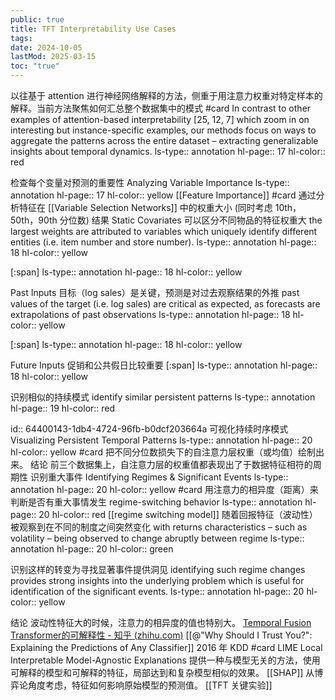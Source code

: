 ```yaml
---
public: true
title: TFT Interpretability Use Cases
tags:
date: 2024-10-05
lastMod: 2025-03-15
toc: "true"
---
```


以往基于 attention 进行神经网络解释的方法，侧重于用注意力权重对特定样本的解释。当前方法聚焦如何汇总整个数据集中的模式  #card
In contrast to other examples of attention-based interpretability [25, 12, 7] which zoom in on interesting but instance-specific examples, our methods focus on ways to aggregate the patterns across the entire dataset – extracting generalizable insights about temporal dynamics.
ls-type:: annotation
hl-page:: 17
hl-color:: red

检查每个变量对预测的重要性 Analyzing Variable Importance
ls-type:: annotation
hl-page:: 17
hl-color:: yellow
 [[Feature Importance]]  #card
通过分析特征在 [[Variable Selection Networks]] 中的权重大小 (同时考虑 10th，50th，90th 分位数)
结果
Static Covariates 可以区分不同物品的特征权重大
the largest weights are attributed to variables which uniquely identify different entities (i.e. item number and store number).
ls-type:: annotation
hl-page:: 18
hl-color:: yellow

[:span]
ls-type:: annotation
hl-page:: 18
hl-color:: yellow

Past Inputs 目标（log sales）是关键，预测是对过去观察结果的外推
past values of the target (i.e. log sales) are critical as expected, as forecasts are extrapolations of past observations
ls-type:: annotation
hl-page:: 18
hl-color:: yellow

[:span]
ls-type:: annotation
hl-page:: 18
hl-color:: yellow

Future Inputs 促销和公共假日比较重要
[:span]
ls-type:: annotation
hl-page:: 18
hl-color:: yellow

识别相似的持续模式 identify similar persistent patterns
ls-type:: annotation
hl-page:: 19
hl-color:: red

id:: 64400143-1db4-4724-96fb-b0dcf203664a
可视化持续时序模式 Visualizing Persistent Temporal Patterns
ls-type:: annotation
hl-page:: 20
hl-color:: yellow
  #card
把不同分位数损失下的自注意力层权重（或均值）绘制出来。
结论
前三个数据集上，自注意力层的权重值都表现出了于数据特征相符的周期性
识别重大事件 Identifying Regimes & Significant Events
ls-type:: annotation
hl-page:: 20
hl-color:: yellow
  #card
用注意力的相异度（距离）来判断是否有重大事情发生
regime-switching behavior
ls-type:: annotation
hl-page:: 20
hl-color:: red
 [[regime switching model]]
随着回报特征（波动性）被观察到在不同的制度之间突然变化  with returns characteristics – such as volatility – being observed to change abruptly between regime
ls-type:: annotation
hl-page:: 20
hl-color:: green

识别这样的转变为寻找显著事件提供洞见  identifying such regime changes provides strong insights into the underlying problem which is useful for identification of the significant events.
ls-type:: annotation
hl-page:: 20
hl-color:: yellow

结论
波动性特征大的时候，注意力的相异度的值也特别大。
[Temporal Fusion Transformer的可解释性 - 知乎 (zhihu.com)](https://zhuanlan.zhihu.com/p/464753227)
[[@"Why Should I Trust You?": Explaining the Predictions of Any Classifier]] 2016 年 KDD  #card
LIME Local Interpretable Model-Agnostic Explanations 提供一种与模型无关的方法，使用可解释的模型和可解释的特征，局部达到和复杂模型相似的效果。
[[SHAP]] 从博弈论角度考虑，特征如何影响原始模型的预测值。
[[TFT 关键实验]]
